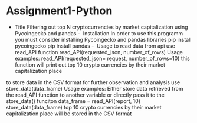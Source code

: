 # Assignment1-Python
- Title
 Filtering out top N cryptocurrencies by market capitalization using Pycoingecko and pandas
-  Installation
In order to use this programm you must consider installing Pycoingecko and pandas libraries
pip install pycoingecko
pip install pandas
-  Usage
to read data from api use read_API function
read_API(requested_json, number_of_rows)
Usage examples:
read_API(requested_json= request, number_of_rows=10)
this function will print out top 10 crypto currencies by their market capitalization place

to store data in the CSV format for further observation and analysis use
store_data(data_frame)
Usage examples:
Either store data retrieved from the read_API function to another variable or directly pass it to the store_data() funciton
data_frame = read_API(report, 10)
store_data(data_frame)
top 10 crypto currencies by their market capitalization place will be stored in the CSV format
